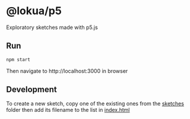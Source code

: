 # @lokua/p5

Exploratory sketches made with p5.js

## Run

```sh
npm start
```

Then navigate to http://localhost:3000 in browser

## Development

To create a new sketch, copy one of the existing ones from
the [sketches](src/sketches) folder then add its filename to
the list in [index.html](src/index.html)
